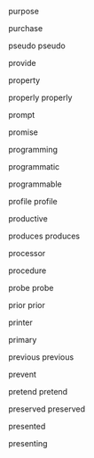 purpose

purchase

pseudo pseudo

provide

property

properly properly

prompt

promise

programming

programmatic

programmable

profile profile

productive

produces produces

processor

procedure

probe probe

prior prior

printer

primary

previous previous

prevent

pretend pretend

preserved preserved

presented

presenting


